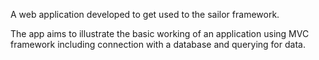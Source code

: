 A web application developed to get used to the sailor framework.

The app aims to illustrate the basic working of an application using MVC framework including connection with a database and querying for data.
